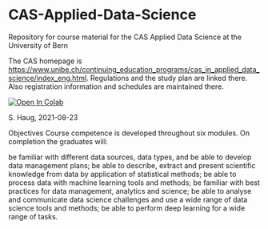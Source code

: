 # CAS-Applied-Data-Science
Repository for course material for the CAS Applied Data Science at the University of Bern

The CAS homepage is https://www.unibe.ch/continuing_education_programs/cas_in_applied_data_science/index_eng.html. 
Regulations and the study plan are linked there. Also registration information and schedules are maintained there. 

[![Open In Colab](https://colab.research.google.com/assets/colab-badge.svg)](https://colab.research.google.com/github/sigvehaug/CAS-Applied-Data-Science)

S. Haug, 2021-08-23


Objectives
Course competence is developed throughout six modules. On completion the graduates will:

be familiar with different data sources, data types, and be able to develop data management plans;
be able to describe, extract and present scientific knowledge from data by application of statistical methods;
be able to process data with machine learning tools and methods;
be familiar with best practices for data management, analytics and science;
be able to analyse and communicate data science challenges and use a wide range of data science tools and methods;
be able to perform deep learning for a wide range of tasks.

